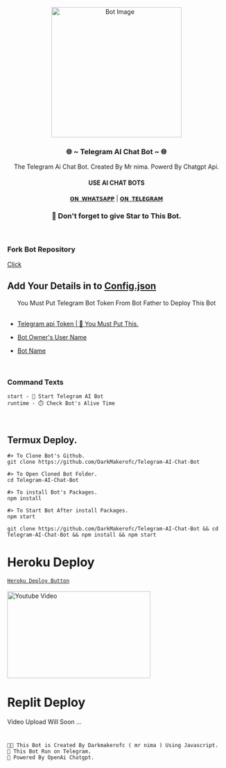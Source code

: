 <div align="center">
  <img src="https://telegra.ph/file/3b43bb2554485a7e23a2f.jpg" alt="Bot Image" width="300" height="300" />
    

<h3> 🌐 ~ Telegram AI Chat Bot ~ 🌐 </h3>

The Telegram Ai Chat Bot. Created By Mr nima. Powerd By Chatgpt Api.

<h4> USE AI CHAT BOTS </h4>

[`𝗢𝗡 𝗪𝗛𝗔𝗧𝗦𝗔𝗣𝗣`](https://chat.whatsapp.com/JOj4TlGpvYx6kfxzh1gUUA)  |  [`𝗢𝗡 𝗧𝗘𝗟𝗘𝗚𝗥𝗔𝗠`](https://t.me/chat_gpt_ASK3_bot)
<br>
<h3>🌟 Don't forget to give Star to This Bot.</h3>
</div><br>

### Fork Bot Repository 
[Click](https://github.com/DarkMakerofc/Telegram-AI-Chat-Bot/fork)

##  Add Your Details in to [Config.json](Config.json) 
<div align="center">
You Must Put Telegram Bot Token From Bot Father to Deploy This Bot
</div> <br>

* [Telegram api Token | 📌 You Must Put This.
](Config.json#L5)

* [Bot Owner's User Name](Config.json#L3)

* [Bot Name](Config.json#L7)

<br>

### Command Texts

```
start - 👋 Start Telegram AI Bot
runtime - ⏱️ Check Bot's Alive Time

```
<br>

## Termux Deploy.
```
#> To Clone Bot's Github.
git clone https://github.com/DarkMakerofc/Telegram-AI-Chat-Bot

#> To Open Cloned Bot Folder.
cd Telegram-AI-Chat-Bot

#> To install Bot's Packages.
npm install

#> To Start Bot After install Packages.
npm start
```
```
git clone https://github.com/DarkMakerofc/Telegram-AI-Chat-Bot && cd Telegram-AI-Chat-Bot && npm install && npm start
```







# Heroku Deploy
[`Heroku Deploy Button`](https://heroku.com/deploy?template=https://github.com/DarkMakerofc/Telegram-AI-Chat-Bot)<br><br>
<a href="https://youtu.be/9ITSj_hGK04">
  <img src="https://telegra.ph/file/55fe37b1612b9201b0c1b.jpg" alt="Youtube Video" width="330" height="200">
</a>
# Replit Deploy
Video Upload Will Soon ...
# 

`🧑‍💻 This Bot is Created By Darkmakerofc ( mr nima ) Using Javascript.` <br>
`🌿 This Bot Run on Telegram.` <br>
`🌟 Powered By OpenAi Chatgpt.`<br>









